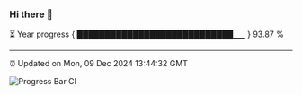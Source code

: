 ### Hi there 👋

⏳ Year progress { ████████████████████████████▁▁ } 93.87 %

---

⏰ Updated on Mon, 09 Dec 2024 13:44:32 GMT

![Progress Bar CI](https://github.com/IshwaranRudhara/GIT-ACTION/workflows/Progress%20Bar%20CI/badge.svg)
